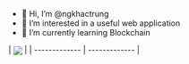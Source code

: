 - 👋 Hi, I’m @ngkhactrung
- 👀 I’m interested in a useful web application
- 🌱 I’m currently learning Blockchain

| <a href="https://github.com/ngkhactrung"><img align="center" src="https://github-readme-stats.vercel.app/api/top-langs/?username=ngkhactrung&layout=compact&theme=buefy&hide_border=true" /></a> |
| ------------- | ------------- |

<!---
ngkhactrung/ngkhactrung is a ✨ special ✨ repository because its `README.md` (this file) appears on your GitHub profile.
You can click the Preview link to take a look at your changes.
--->
